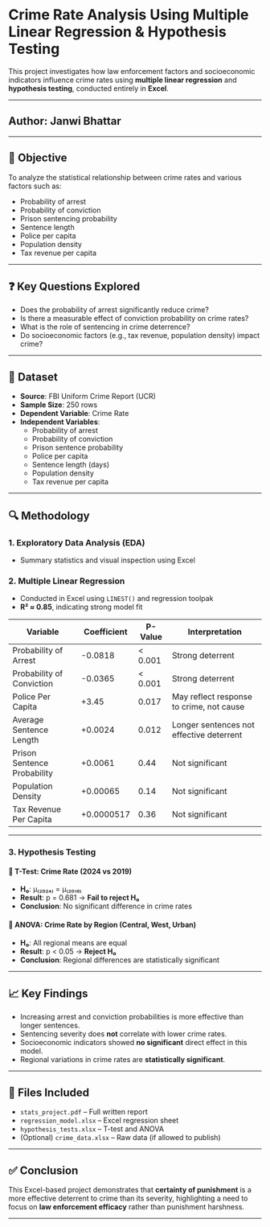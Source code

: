 # Crime Rate Analysis Using Multiple Linear Regression & Hypothesis Testing

This project investigates how law enforcement factors and socioeconomic indicators influence crime rates using **multiple linear regression** and **hypothesis testing**, conducted entirely in **Excel**.

---

## Author: Janwi Bhattar

---

## 🎯 Objective
To analyze the statistical relationship between crime rates and various factors such as:
- Probability of arrest
- Probability of conviction
- Prison sentencing probability
- Sentence length
- Police per capita
- Population density
- Tax revenue per capita

---

## ❓ Key Questions Explored
- Does the probability of arrest significantly reduce crime?
- Is there a measurable effect of conviction probability on crime rates?
- What is the role of sentencing in crime deterrence?
- Do socioeconomic factors (e.g., tax revenue, population density) impact crime?

---

## 📁 Dataset
- **Source**: FBI Uniform Crime Report (UCR)
- **Sample Size**: 250 rows
- **Dependent Variable**: Crime Rate
- **Independent Variables**:
  - Probability of arrest
  - Probability of conviction
  - Prison sentence probability
  - Police per capita
  - Sentence length (days)
  - Population density
  - Tax revenue per capita

---

## 🔍 Methodology

### 1. Exploratory Data Analysis (EDA)
- Summary statistics and visual inspection using Excel

### 2. Multiple Linear Regression
- Conducted in Excel using `LINEST()` and regression toolpak
- **R² ≈ 0.85**, indicating strong model fit

| Variable                     | Coefficient | P-Value | Interpretation |
|-----------------------------|-------------|---------|----------------|
| Probability of Arrest       | -0.0818     | < 0.001 | Strong deterrent |
| Probability of Conviction   | -0.0365     | < 0.001 | Strong deterrent |
| Police Per Capita           | +3.45       |  0.017  | May reflect response to crime, not cause |
| Average Sentence Length     | +0.0024     |  0.012  | Longer sentences not effective deterrent |
| Prison Sentence Probability | +0.0061     |  0.44   | Not significant |
| Population Density          | +0.00065    |  0.14   | Not significant |
| Tax Revenue Per Capita      | +0.0000517  |  0.36   | Not significant |

---

### 3. Hypothesis Testing

#### 📌 T-Test: Crime Rate (2024 vs 2019)
- **H₀**: μ₍₂₀₂₄₎ = μ₍₂₀₁₉₎
- **Result**: p = 0.681 → **Fail to reject H₀**
- **Conclusion**: No significant difference in crime rates

#### 📌 ANOVA: Crime Rate by Region (Central, West, Urban)
- **H₀**: All regional means are equal
- **Result**: p < 0.05 → **Reject H₀**
- **Conclusion**: Regional differences are statistically significant

---

## 📈 Key Findings
- Increasing arrest and conviction probabilities is more effective than longer sentences.
- Sentencing severity does **not** correlate with lower crime rates.
- Socioeconomic indicators showed **no significant** direct effect in this model.
- Regional variations in crime rates are **statistically significant**.

---

## 📂 Files Included
- `stats_project.pdf` – Full written report
- `regression_model.xlsx` – Excel regression sheet
- `hypothesis_tests.xlsx` – T-test and ANOVA
- (Optional) `crime_data.xlsx` – Raw data (if allowed to publish)

---

## ✅ Conclusion
This Excel-based project demonstrates that **certainty of punishment** is a more effective deterrent to crime than its severity, highlighting a need to focus on **law enforcement efficacy** rather than punishment harshness.

---

